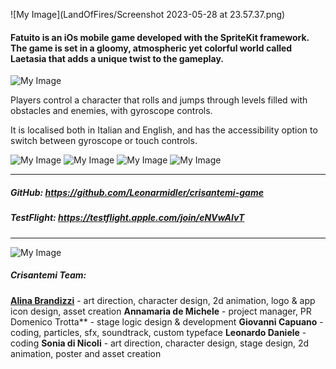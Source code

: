 ![My Image](LandOfFires/Screenshot 2023-05-28 at 23.57.37.png)

#### Fatuito is an iOs mobile game developed with the SpriteKit framework. The game is set in a gloomy, atmospheric yet colorful world called Laetasia that adds a unique twist to the gameplay.

![My Image](https://github.com/Leonarmidler/crisantemi-game/blob/main/crisantemi-game/AnimatedLogo.gif)

Players control a character that rolls and jumps through levels filled with obstacles and enemies, with gyroscope controls.

It is localised both in Italian and English, and has the accessibility option to switch between gyroscope or touch controls.

![My Image](https://github.com/Leonarmidler/crisantemi-game/blob/main/crisantemi-game/photo_2023-05-28_12-19-13.jpg)
![My Image](https://github.com/Leonarmidler/crisantemi-game/blob/main/crisantemi-game/fatuito1.png)
![My Image](https://github.com/Leonarmidler/crisantemi-game/blob/main/crisantemi-game/fatuito2.png)
![My Image](https://github.com/Leonarmidler/crisantemi-game/blob/main/crisantemi-game/fatuito3.png)
_________________
##### GitHub: https://github.com/Leonarmidler/crisantemi-game
##### TestFlight: https://testflight.apple.com/join/eNVwAIvT
_________________

![My Image](https://github.com/Leonarmidler/crisantemi-game/blob/main/crisantemi-game/Crisanteminobg.png)
##### Crisantemi Team:
**[Alina Brandizzi](https://www.behance.net/roaringspark)** - art direction, character design, 2d animation, logo & app icon design, asset creation
**Annamaria de Michele** - project manager, PR
Domenico Trotta** - stage logic design & development
**Giovanni Capuano** - coding, particles, sfx, soundtrack, custom typeface
**Leonardo Daniele** - coding
**Sonia di Nicoli** - art direction, character design, stage design, 2d animation, poster and asset creation
